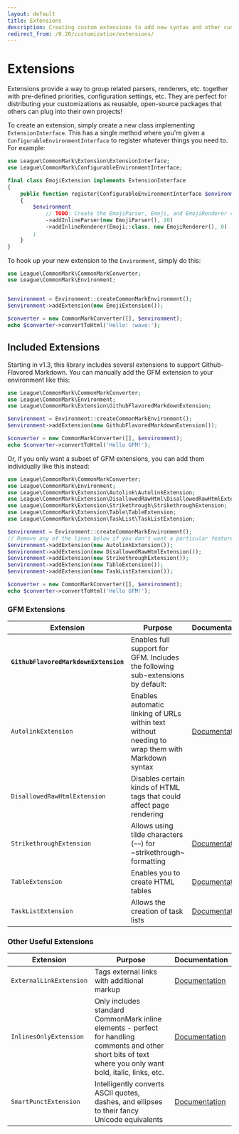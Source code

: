 ```yaml
---
layout: default
title: Extensions
description: Creating custom extensions to add new syntax and other custom functionality
redirect_from: /0.20/customization/extensions/
---
```


Extensions
==========

Extensions provide a way to group related parsers, renderers, etc. together with pre-defined priorities, configuration settings, etc.  They are perfect for distributing your customizations as reusable, open-source packages that others can plug into their own projects!

To create an extension, simply create a new class implementing `ExtensionInterface`.  This has a single method where you're given a `ConfigurableEnvironmentInterface` to register whatever things you need to. For example:

```php
use League\CommonMark\Extension\ExtensionInterface;
use League\CommonMark\ConfigurableEnvironmentInterface;

final class EmojiExtension implements ExtensionInterface
{
    public function register(ConfigurableEnvironmentInterface $environment)
    {
        $environment
            // TODO: Create the EmojiParser, Emoji, and EmojiRenderer classes
            ->addInlineParser(new EmojiParser(), 20)
            ->addInlineRenderer(Emoji::class, new EmojiRenderer(), 0)
        ;
    }
}
```

To hook up your new extension to the `Environment`, simply do this:

```php
use League\CommonMark\CommonMarkConverter;
use League\CommonMark\Environment;


$environment = Environment::createCommonMarkEnvironment();
$environment->addExtension(new EmojiExtension());

$converter = new CommonMarkConverter([], $environment);
echo $converter->convertToHtml('Hello! :wave:');
```

## Included Extensions

Starting in v1.3, this library includes several extensions to support Github-Flavored Markdown.  You can manually add the GFM extension to your environment like this:

```php
use League\CommonMark\CommonMarkConverter;
use League\CommonMark\Environment;
use League\CommonMark\Extension\GithubFlavoredMarkdownExtension;

$environment = Environment::createCommonMarkEnvironment();
$environment->addExtension(new GithubFlavoredMarkdownExtension());

$converter = new CommonMarkConverter([], $environment);
echo $converter->convertToHtml('Hello GFM!');

```

Or, if you only want a subset of GFM extensions, you can add them individually like this instead:

```php
use League\CommonMark\CommonMarkConverter;
use League\CommonMark\Environment;
use League\CommonMark\Extension\Autolink\AutolinkExtension;
use League\CommonMark\Extension\DisallowedRawHtml\DisallowedRawHtmlExtension;
use League\CommonMark\Extension\Strikethrough\StrikethroughExtension;
use League\CommonMark\Extension\Table\TableExtension;
use League\CommonMark\Extension\TaskList\TaskListExtension;

$environment = Environment::createCommonMarkEnvironment();
// Remove any of the lines below if you don't want a particular feature
$environment->addExtension(new AutolinkExtension());
$environment->addExtension(new DisallowedRawHtmlExtension());
$environment->addExtension(new StrikethroughExtension());
$environment->addExtension(new TableExtension());
$environment->addExtension(new TaskListExtension());

$converter = new CommonMarkConverter([], $environment);
echo $converter->convertToHtml('Hello GFM!');
```

### GFM Extensions

| Extension | Purpose | Documentation |
| --------- | ------- | ------------- |
| **`GithubFlavoredMarkdownExtension`** | Enables full support for GFM.  Includes the following sub-extensions by default: | |
| `AutolinkExtension` | Enables automatic linking of URLs within text without needing to wrap them with Markdown syntax | [Documentation](https://github.com/thephpleague/commonmark/blob/master/src/Extension/Autolink/README.md) |
| `DisallowedRawHtmlExtension` | Disables certain kinds of HTML tags that could affect page rendering | |
| `StrikethroughExtension` | Allows using tilde characters (`~~`) for ~strikethrough~ formatting | [Documentation](https://github.com/thephpleague/commonmark/blob/master/src/Extension/Strikethrough/README.md) |
| `TableExtension` | Enables you to create HTML tables | [Documentation](https://github.com/thephpleague/commonmark/blob/master/src/Extension/Table/README.md) |
| `TaskListExtension` | Allows the creation of task lists | [Documentation](https://github.com/thephpleague/commonmark/blob/master/src/Extension/TaskList/README.md) |

### Other Useful Extensions

| Extension | Purpose | Documentation |
| --------- | ------- | ------------- |
| `ExternalLinkExtension` | Tags external links with additional markup | [Documentation](https://github.com/thephpleague/commonmark/blob/master/src/Extension/ExternalLink/README.md) |
| `InlinesOnlyExtension` | Only includes standard CommonMark inline elements - perfect for handling comments and other short bits of text where you only want bold, italic, links, etc. | [Documentation](https://github.com/thephpleague/commonmark/blob/master/src/Extension/InlinesOnly/README.md) |
| `SmartPunctExtension` | Intelligently converts ASCII quotes, dashes, and ellipses to their fancy Unicode equivalents | [Documentation](https://github.com/thephpleague/commonmark/blob/master/src/Extension/SmartPunct/README.md) |
